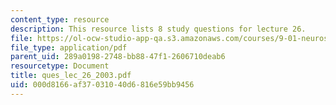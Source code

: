 ```yaml
---
content_type: resource
description: This resource lists 8 study questions for lecture 26.
file: https://ol-ocw-studio-app-qa.s3.amazonaws.com/courses/9-01-neuroscience-and-behavior-fall-2003/000d8166af37031040d6816e59bb9456_ques_lec_26_2003.pdf
file_type: application/pdf
parent_uid: 289a0198-2748-bb88-47f1-2606710deab6
resourcetype: Document
title: ques_lec_26_2003.pdf
uid: 000d8166-af37-0310-40d6-816e59bb9456
---
```

